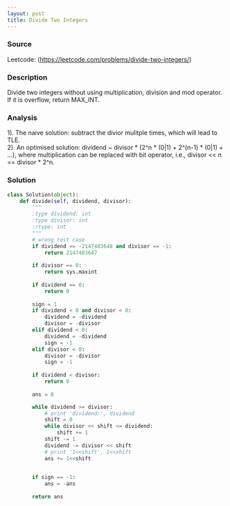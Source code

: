 ```yaml
---
layout: post
title: Divide Two Integers
---
```


### Source
Leetcode: (https://leetcode.com/problems/divide-two-integers/)

### Description
Divide two integers without using multiplication, division and mod operator.  
If it is overflow, return MAX_INT.

### Analysis
1). The naive solution: subtract the divior mulitple times, which will lead to TLE.  
2). An optimised solution: dividend ~ divisor * (2^n * (0|1) + 2^(n-1) * (0|1) + ...), where multiplication can be replaced with bit operator, i.e., divisor << n == divisor * 2^n.
   

### Solution
```python
class Solution(object):
    def divide(self, dividend, divisor):
        """
        :type dividend: int
        :type divisor: int
        :rtype: int
        """
        # wrong test case
        if dividend == -2147483648 and divisor == -1:
            return 2147483647
        
        if divisor == 0:
            return sys.maxint
        
        if dividend == 0:
            return 0
        
        sign = 1
        if dividend < 0 and divisor < 0:
            dividend = -dividend
            divisor = -divisor
        elif dividend < 0:
            dividend = -dividend
            sign = -1
        elif divisor < 0:
            divisor = -divisor
            sign = -1
        
        if dividend < divisor:
            return 0
        
        ans = 0

        while dividend >= divisor:
            # print 'dividend:', dividend
            shift = 0
            while divisor << shift <= dividend:
                shift += 1
            shift -= 1
            dividend -= divisor << shift
            # print '1<<shift', 1<<shift
            ans += 1<<shift

            
        if sign == -1:
            ans = -ans
            
        return ans
```
